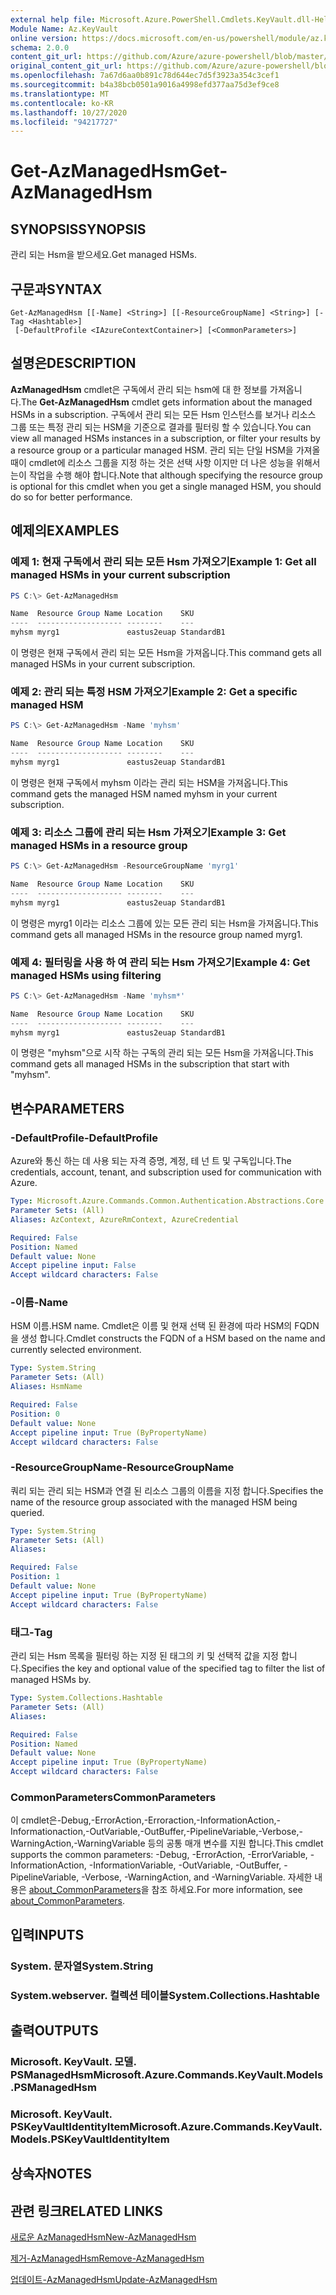 ```yaml
---
external help file: Microsoft.Azure.PowerShell.Cmdlets.KeyVault.dll-Help.xml
Module Name: Az.KeyVault
online version: https://docs.microsoft.com/en-us/powershell/module/az.keyvault/get-azmanagedhsm
schema: 2.0.0
content_git_url: https://github.com/Azure/azure-powershell/blob/master/src/KeyVault/KeyVault/help/Get-AzManagedHsm.md
original_content_git_url: https://github.com/Azure/azure-powershell/blob/master/src/KeyVault/KeyVault/help/Get-AzManagedHsm.md
ms.openlocfilehash: 7a67d6aa0b891c78d644ec7d5f3923a354c3cef1
ms.sourcegitcommit: b4a38bcb0501a9016a4998efd377aa75d3ef9ce8
ms.translationtype: MT
ms.contentlocale: ko-KR
ms.lasthandoff: 10/27/2020
ms.locfileid: "94217727"
---
```

# <span data-ttu-id="19335-101">Get-AzManagedHsm</span><span class="sxs-lookup"><span data-stu-id="19335-101">Get-AzManagedHsm</span></span>

## <span data-ttu-id="19335-102">SYNOPSIS</span><span class="sxs-lookup"><span data-stu-id="19335-102">SYNOPSIS</span></span>
<span data-ttu-id="19335-103">관리 되는 Hsm을 받으세요.</span><span class="sxs-lookup"><span data-stu-id="19335-103">Get managed HSMs.</span></span>

## <span data-ttu-id="19335-104">구문과</span><span class="sxs-lookup"><span data-stu-id="19335-104">SYNTAX</span></span>

```
Get-AzManagedHsm [[-Name] <String>] [[-ResourceGroupName] <String>] [-Tag <Hashtable>]
 [-DefaultProfile <IAzureContextContainer>] [<CommonParameters>]
```

## <span data-ttu-id="19335-105">설명은</span><span class="sxs-lookup"><span data-stu-id="19335-105">DESCRIPTION</span></span>
<span data-ttu-id="19335-106">**AzManagedHsm** cmdlet은 구독에서 관리 되는 hsm에 대 한 정보를 가져옵니다.</span><span class="sxs-lookup"><span data-stu-id="19335-106">The **Get-AzManagedHsm** cmdlet gets information about the managed HSMs in a subscription.</span></span> <span data-ttu-id="19335-107">구독에서 관리 되는 모든 Hsm 인스턴스를 보거나 리소스 그룹 또는 특정 관리 되는 HSM을 기준으로 결과를 필터링 할 수 있습니다.</span><span class="sxs-lookup"><span data-stu-id="19335-107">You can view all managed HSMs instances in a subscription, or filter your results by a resource group or a particular managed HSM.</span></span>
<span data-ttu-id="19335-108">관리 되는 단일 HSM을 가져올 때이 cmdlet에 리소스 그룹을 지정 하는 것은 선택 사항 이지만 더 나은 성능을 위해서는이 작업을 수행 해야 합니다.</span><span class="sxs-lookup"><span data-stu-id="19335-108">Note that although specifying the resource group is optional for this cmdlet when you get a single managed HSM, you should do so for better performance.</span></span>

## <span data-ttu-id="19335-109">예제의</span><span class="sxs-lookup"><span data-stu-id="19335-109">EXAMPLES</span></span>

### <span data-ttu-id="19335-110">예제 1: 현재 구독에서 관리 되는 모든 Hsm 가져오기</span><span class="sxs-lookup"><span data-stu-id="19335-110">Example 1: Get all managed HSMs in your current subscription</span></span>
```powershell
PS C:\> Get-AzManagedHsm

Name  Resource Group Name Location    SKU
----  ------------------- --------    ---
myhsm myrg1               eastus2euap StandardB1
```

<span data-ttu-id="19335-111">이 명령은 현재 구독에서 관리 되는 모든 Hsm을 가져옵니다.</span><span class="sxs-lookup"><span data-stu-id="19335-111">This command gets all managed HSMs in your current subscription.</span></span>

### <span data-ttu-id="19335-112">예제 2: 관리 되는 특정 HSM 가져오기</span><span class="sxs-lookup"><span data-stu-id="19335-112">Example 2: Get a specific managed HSM</span></span>
```powershell
PS C:\> Get-AzManagedHsm -Name 'myhsm'

Name  Resource Group Name Location    SKU
----  ------------------- --------    ---
myhsm myrg1               eastus2euap StandardB1
```

<span data-ttu-id="19335-113">이 명령은 현재 구독에서 myhsm 이라는 관리 되는 HSM을 가져옵니다.</span><span class="sxs-lookup"><span data-stu-id="19335-113">This command gets the managed HSM named myhsm in your current subscription.</span></span>

### <span data-ttu-id="19335-114">예제 3: 리소스 그룹에 관리 되는 Hsm 가져오기</span><span class="sxs-lookup"><span data-stu-id="19335-114">Example 3: Get managed HSMs in a resource group</span></span>
```powershell
PS C:\> Get-AzManagedHsm -ResourceGroupName 'myrg1'

Name  Resource Group Name Location    SKU
----  ------------------- --------    ---
myhsm myrg1               eastus2euap StandardB1
```

<span data-ttu-id="19335-115">이 명령은 myrg1 이라는 리소스 그룹에 있는 모든 관리 되는 Hsm을 가져옵니다.</span><span class="sxs-lookup"><span data-stu-id="19335-115">This command gets all managed HSMs in the resource group named myrg1.</span></span>

### <span data-ttu-id="19335-116">예제 4: 필터링을 사용 하 여 관리 되는 Hsm 가져오기</span><span class="sxs-lookup"><span data-stu-id="19335-116">Example 4: Get managed HSMs using filtering</span></span>
```powershell
PS C:\> Get-AzManagedHsm -Name 'myhsm*'

Name  Resource Group Name Location    SKU
----  ------------------- --------    ---
myhsm myrg1               eastus2euap StandardB1
```

<span data-ttu-id="19335-117">이 명령은 "myhsm"으로 시작 하는 구독의 관리 되는 모든 Hsm을 가져옵니다.</span><span class="sxs-lookup"><span data-stu-id="19335-117">This command gets all managed HSMs in the subscription that start with "myhsm".</span></span>

## <span data-ttu-id="19335-118">변수</span><span class="sxs-lookup"><span data-stu-id="19335-118">PARAMETERS</span></span>

### <span data-ttu-id="19335-119">-DefaultProfile</span><span class="sxs-lookup"><span data-stu-id="19335-119">-DefaultProfile</span></span>
<span data-ttu-id="19335-120">Azure와 통신 하는 데 사용 되는 자격 증명, 계정, 테 넌 트 및 구독입니다.</span><span class="sxs-lookup"><span data-stu-id="19335-120">The credentials, account, tenant, and subscription used for communication with Azure.</span></span>

```yaml
Type: Microsoft.Azure.Commands.Common.Authentication.Abstractions.Core.IAzureContextContainer
Parameter Sets: (All)
Aliases: AzContext, AzureRmContext, AzureCredential

Required: False
Position: Named
Default value: None
Accept pipeline input: False
Accept wildcard characters: False
```

### <span data-ttu-id="19335-121">-이름</span><span class="sxs-lookup"><span data-stu-id="19335-121">-Name</span></span>
<span data-ttu-id="19335-122">HSM 이름.</span><span class="sxs-lookup"><span data-stu-id="19335-122">HSM name.</span></span> <span data-ttu-id="19335-123">Cmdlet은 이름 및 현재 선택 된 환경에 따라 HSM의 FQDN을 생성 합니다.</span><span class="sxs-lookup"><span data-stu-id="19335-123">Cmdlet constructs the FQDN of a HSM based on the name and currently selected environment.</span></span>

```yaml
Type: System.String
Parameter Sets: (All)
Aliases: HsmName

Required: False
Position: 0
Default value: None
Accept pipeline input: True (ByPropertyName)
Accept wildcard characters: False
```

### <span data-ttu-id="19335-124">-ResourceGroupName</span><span class="sxs-lookup"><span data-stu-id="19335-124">-ResourceGroupName</span></span>
<span data-ttu-id="19335-125">쿼리 되는 관리 되는 HSM과 연결 된 리소스 그룹의 이름을 지정 합니다.</span><span class="sxs-lookup"><span data-stu-id="19335-125">Specifies the name of the resource group associated with the managed HSM being queried.</span></span>

```yaml
Type: System.String
Parameter Sets: (All)
Aliases:

Required: False
Position: 1
Default value: None
Accept pipeline input: True (ByPropertyName)
Accept wildcard characters: False
```

### <span data-ttu-id="19335-126">태그</span><span class="sxs-lookup"><span data-stu-id="19335-126">-Tag</span></span>
<span data-ttu-id="19335-127">관리 되는 Hsm 목록을 필터링 하는 지정 된 태그의 키 및 선택적 값을 지정 합니다.</span><span class="sxs-lookup"><span data-stu-id="19335-127">Specifies the key and optional value of the specified tag to filter the list of managed HSMs by.</span></span>

```yaml
Type: System.Collections.Hashtable
Parameter Sets: (All)
Aliases:

Required: False
Position: Named
Default value: None
Accept pipeline input: True (ByPropertyName)
Accept wildcard characters: False
```

### <span data-ttu-id="19335-128">CommonParameters</span><span class="sxs-lookup"><span data-stu-id="19335-128">CommonParameters</span></span>
<span data-ttu-id="19335-129">이 cmdlet은-Debug,-ErrorAction,-Erroraction,-InformationAction,-Informationaction,-OutVariable,-OutBuffer,-PipelineVariable,-Verbose,-WarningAction,-WarningVariable 등의 공통 매개 변수를 지원 합니다.</span><span class="sxs-lookup"><span data-stu-id="19335-129">This cmdlet supports the common parameters: -Debug, -ErrorAction, -ErrorVariable, -InformationAction, -InformationVariable, -OutVariable, -OutBuffer, -PipelineVariable, -Verbose, -WarningAction, and -WarningVariable.</span></span> <span data-ttu-id="19335-130">자세한 내용은 [about_CommonParameters](http://go.microsoft.com/fwlink/?LinkID=113216)을 참조 하세요.</span><span class="sxs-lookup"><span data-stu-id="19335-130">For more information, see [about_CommonParameters](http://go.microsoft.com/fwlink/?LinkID=113216).</span></span>

## <span data-ttu-id="19335-131">입력</span><span class="sxs-lookup"><span data-stu-id="19335-131">INPUTS</span></span>

### <span data-ttu-id="19335-132">System. 문자열</span><span class="sxs-lookup"><span data-stu-id="19335-132">System.String</span></span>

### <span data-ttu-id="19335-133">System.webserver. 컬렉션 테이블</span><span class="sxs-lookup"><span data-stu-id="19335-133">System.Collections.Hashtable</span></span>

## <span data-ttu-id="19335-134">출력</span><span class="sxs-lookup"><span data-stu-id="19335-134">OUTPUTS</span></span>

### <span data-ttu-id="19335-135">Microsoft. KeyVault. 모델. PSManagedHsm</span><span class="sxs-lookup"><span data-stu-id="19335-135">Microsoft.Azure.Commands.KeyVault.Models.PSManagedHsm</span></span>

### <span data-ttu-id="19335-136">Microsoft. KeyVault. PSKeyVaultIdentityItem</span><span class="sxs-lookup"><span data-stu-id="19335-136">Microsoft.Azure.Commands.KeyVault.Models.PSKeyVaultIdentityItem</span></span>

## <span data-ttu-id="19335-137">상속자</span><span class="sxs-lookup"><span data-stu-id="19335-137">NOTES</span></span>

## <span data-ttu-id="19335-138">관련 링크</span><span class="sxs-lookup"><span data-stu-id="19335-138">RELATED LINKS</span></span>

[<span data-ttu-id="19335-139">새로운 AzManagedHsm</span><span class="sxs-lookup"><span data-stu-id="19335-139">New-AzManagedHsm</span></span>](./New-AzManagedHsm.md)

[<span data-ttu-id="19335-140">제거-AzManagedHsm</span><span class="sxs-lookup"><span data-stu-id="19335-140">Remove-AzManagedHsm</span></span>](./Remove-AzManagedHsm.md)

[<span data-ttu-id="19335-141">업데이트-AzManagedHsm</span><span class="sxs-lookup"><span data-stu-id="19335-141">Update-AzManagedHsm</span></span>](./Update-AzManagedHsm.md)